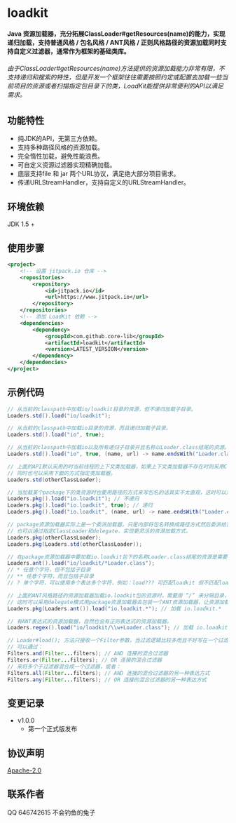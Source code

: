 # loadkit

#### Java 资源加载器，充分拓展ClassLoader#getResources(name)的能力，实现递归加载，支持普通风格 / 包名风格 / ANT风格 / 正则风格路径的资源加载同时支持自定义过滤器，通常作为框架的基础类库。

###### 由于ClassLoader#getResources(name)方法提供的资源加载能力非常有限，不支持递归和搜索的特性，但是开发一个框架往往需要按照约定或配置去加载一些当前项目的资源或者扫描指定包目录下的类，LoadKit能提供非常便利的API以满足需求。

## **功能特性**
* 纯JDK的API，无第三方依赖。
* 支持多种路径风格的资源加载。
* 完全惰性加载，避免性能浪费。
* 可自定义资源过滤器实现精确加载。
* 底层支持file 和 jar 两个URL协议，满足绝大部分项目需求。
* 传递URLStreamHandler，支持自定义的URLStreamHandler。

## **环境依赖**
JDK 1.5 +

## **使用步骤**

```xml
<project>
    <!-- 设置 jitpack.io 仓库 -->
    <repositories>
        <repository>
            <id>jitpack.io</id>
            <url>https://www.jitpack.io</url>
        </repository>
    </repositories>
    <!-- 添加 LoadKit 依赖 -->
    <dependencies>
        <dependency>
            <groupId>com.github.core-lib</groupId>
            <artifactId>loadkit</artifactId>
            <version>LATEST_VERSION</version>
        </dependency>
    </dependencies>
</project>
```

## **示例代码**
```java
// 从当前的classpath中加载io/loadkit目录的资源，但不递归加载子目录。
Loaders.std().load("io/loadkit");
```

```java
// 从当前的classpath中加载io目录的资源，而且递归加载子目录。
Loaders.std().load("io", true);
```

```java
// 从当前的classpath中加载io以及所有递归子目录并且名称以Loader.class结尾的资源。
Loaders.std().load("io", true, (name, url) -> name.endsWith("Loader.class"));
```

```java
// 上面的API默认采用的时当前线程的上下文类加载器，如果上下文类加载器不存在时则采用ClassLoader.getSystemClassLoader();
// 同时也可以采用下面的方式指定类加载器。
Loaders.std(otherClassLoader);
```

```java
// 当加载某个package下的类资源时也要用路径的方式来写包名的话其实不太直观，这时可以采用pkg资源加载器。
Loaders.pkg().load("io.loadkit"); // 不递归
Loaders.pkg().load("io.loadkit", true); // 递归
Loaders.pkg().load("io.loadkit", (name, url) -> name.endsWith("Loader.class")); // 递归加载io.loadkit包下名称以Loader.class结尾的资源
```

```java
// package资源加载器实际上是一个委派加载器，只是内部将包名转换成路径方式然后委派给实际的资源加载器，缺省情况下采用的是Loaders.std()资源加载器。
// 也可以通过指定ClassLoader和delegate，实现更灵活的资源加载方式。
Loaders.pkg(otherClassLoader);
Loaders.pkg(Loaders.std(otherClassLoader));
```

```java
// 在package资源加载器中要加载io.loadkit包下的名称Loader.class结尾的资源是需要自定义过滤器，虽然使用了Lambda表达式，但是采用ANT表达式就更简洁。
Loaders.ant().load("io/loadkit/*Loader.class");
// * 任意个字符，但不包括子目录
// ** 任意个字符，而且包括子目录
// ? 单个字符，可以使用多个表达多个字符，例如：load??? 可匹配loadkit 但不匹配loader
```

```java
// 上面的ANT风格路径的资源加载器加载io.loadkit包的资源时，需要用 “/” 来分隔目录，用来加载包资源不太直观。
// 这时可以采用delegate模式用package资源加载器去包装一个ANT资源加载器，让资源加载同时拥有package 和 ant 两个加载器的解析能力。
Loaders.pkg(Loaders.ant()).load("io.loadkit.*"); // 加载 io.loadkit.*
```

```java
// 有ANT表达式的资源加载器，自然也会有正则表达式的资源加载器。
Loaders.regex().load("io/loadkit/\\w+Loader.class"); // 加载 io.loadkit包下名称以Loader.class 结尾的资源。
```

```java
// Loader#load(); 方法只接收一个Filter参数，当过滤逻辑比较多而且不好写在一个过滤器，当然这样的类也是违背了"单一职责原则"的。
// 可以通过：
Filters.and(Filter...filters); // AND 连接的混合过滤器
Filters.or(Filter...filters); // OR 连接的混合过滤器
// 来将多个子过滤器混合成一个过滤器，或者：
Filters.all(Filter...filters); // AND 连接的混合过滤器的另一种表达方式
Filters.any(Filter...filters); // OR 连接的混合过滤器的另一种表达方式
```


## 变更记录

* v1.0.0 
    * 第一个正式版发布

## 协议声明
[Apache-2.0](http://www.apache.org/licenses/LICENSE-2.0)

## 联系作者
QQ 646742615 不会钓鱼的兔子
